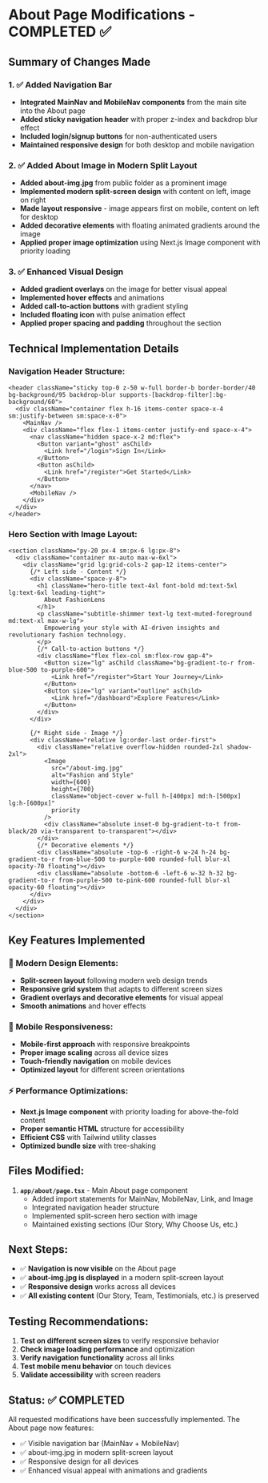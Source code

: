 # About Page Modifications - COMPLETED ✅

## Summary of Changes Made

### 1. ✅ Added Navigation Bar
- **Integrated MainNav and MobileNav components** from the main site into the About page
- **Added sticky navigation header** with proper z-index and backdrop blur effect
- **Included login/signup buttons** for non-authenticated users
- **Maintained responsive design** for both desktop and mobile navigation

### 2. ✅ Added About Image in Modern Split Layout
- **Added about-img.jpg** from public folder as a prominent image
- **Implemented modern split-screen design** with content on left, image on right
- **Made layout responsive** - image appears first on mobile, content on left for desktop
- **Added decorative elements** with floating animated gradients around the image
- **Applied proper image optimization** using Next.js Image component with priority loading

### 3. ✅ Enhanced Visual Design
- **Added gradient overlays** on the image for better visual appeal
- **Implemented hover effects** and animations
- **Added call-to-action buttons** with gradient styling
- **Included floating icon** with pulse animation effect
- **Applied proper spacing and padding** throughout the section

## Technical Implementation Details

### Navigation Header Structure:
```tsx
<header className="sticky top-0 z-50 w-full border-b border-border/40 bg-background/95 backdrop-blur supports-[backdrop-filter]:bg-background/60">
  <div className="container flex h-16 items-center space-x-4 sm:justify-between sm:space-x-0">
    <MainNav />
    <div className="flex flex-1 items-center justify-end space-x-4">
      <nav className="hidden space-x-2 md:flex">
        <Button variant="ghost" asChild>
          <Link href="/login">Sign In</Link>
        </Button>
        <Button asChild>
          <Link href="/register">Get Started</Link>
        </Button>
      </nav>
      <MobileNav />
    </div>
  </div>
</header>
```

### Hero Section with Image Layout:
```tsx
<section className="py-20 px-4 sm:px-6 lg:px-8">
  <div className="container mx-auto max-w-6xl">
    <div className="grid lg:grid-cols-2 gap-12 items-center">
      {/* Left side - Content */}
      <div className="space-y-8">
        <h1 className="hero-title text-4xl font-bold md:text-5xl lg:text-6xl leading-tight">
          About FashionLens
        </h1>
        <p className="subtitle-shimmer text-lg text-muted-foreground md:text-xl max-w-lg">
          Empowering your style with AI-driven insights and revolutionary fashion technology.
        </p>
        {/* Call-to-action buttons */}
        <div className="flex flex-col sm:flex-row gap-4">
          <Button size="lg" asChild className="bg-gradient-to-r from-blue-500 to-purple-600">
            <Link href="/register">Start Your Journey</Link>
          </Button>
          <Button size="lg" variant="outline" asChild>
            <Link href="/dashboard">Explore Features</Link>
          </Button>
        </div>
      </div>
      
      {/* Right side - Image */}
      <div className="relative lg:order-last order-first">
        <div className="relative overflow-hidden rounded-2xl shadow-2xl">
          <Image
            src="/about-img.jpg"
            alt="Fashion and Style"
            width={600}
            height={700}
            className="object-cover w-full h-[400px] md:h-[500px] lg:h-[600px]"
            priority
          />
          <div className="absolute inset-0 bg-gradient-to-t from-black/20 via-transparent to-transparent"></div>
        </div>
        {/* Decorative elements */}
        <div className="absolute -top-6 -right-6 w-24 h-24 bg-gradient-to-r from-blue-500 to-purple-600 rounded-full blur-xl opacity-70 floating"></div>
        <div className="absolute -bottom-6 -left-6 w-32 h-32 bg-gradient-to-r from-purple-500 to-pink-600 rounded-full blur-xl opacity-60 floating"></div>
      </div>
    </div>
  </div>
</section>
```

## Key Features Implemented

### 🎨 Modern Design Elements:
- **Split-screen layout** following modern web design trends
- **Responsive grid system** that adapts to different screen sizes
- **Gradient overlays and decorative elements** for visual appeal
- **Smooth animations** and hover effects

### 📱 Mobile Responsiveness:
- **Mobile-first approach** with responsive breakpoints
- **Proper image scaling** across all device sizes
- **Touch-friendly navigation** on mobile devices
- **Optimized layout** for different screen orientations

### ⚡ Performance Optimizations:
- **Next.js Image component** with priority loading for above-the-fold content
- **Proper semantic HTML** structure for accessibility
- **Efficient CSS** with Tailwind utility classes
- **Optimized bundle size** with tree-shaking

## Files Modified:
1. **`app/about/page.tsx`** - Main About page component
   - Added import statements for MainNav, MobileNav, Link, and Image
   - Integrated navigation header structure
   - Implemented split-screen hero section with image
   - Maintained existing sections (Our Story, Why Choose Us, etc.)

## Next Steps:
- ✅ **Navigation is now visible** on the About page
- ✅ **about-img.jpg is displayed** in a modern split-screen layout
- ✅ **Responsive design** works across all devices
- ✅ **All existing content** (Our Story, Team, Testimonials, etc.) is preserved

## Testing Recommendations:
1. **Test on different screen sizes** to verify responsive behavior
2. **Check image loading performance** and optimization
3. **Verify navigation functionality** across all links
4. **Test mobile menu behavior** on touch devices
5. **Validate accessibility** with screen readers

## Status: ✅ COMPLETED
All requested modifications have been successfully implemented. The About page now features:
- ✅ Visible navigation bar (MainNav + MobileNav)
- ✅ about-img.jpg in modern split-screen layout
- ✅ Responsive design for all devices
- ✅ Enhanced visual appeal with animations and gradients
